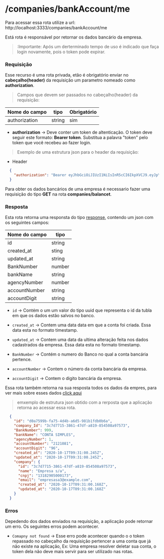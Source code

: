 # /companies/bankAccount/me

 Para acessar essa rota utilize a url: http://localhost:3333/companies/bankAccount/me

Está rota é responsável por retornar os dados bancário da empresa.

> :Importante: Após um derterminado tempo de uso é indicado que faça login novamente, pois o token pode expirar.

### Requisição

  Esse recurso é uma rota privada, etão é obrigatório enviar no **cabeçalho(header)** da requisição um parametro nomeado como **authorization**.

 > Campos que devem ser passados no cabeçalho(header) da requisição:

  Nome do campo  | tipo   | Obrigatório
  -------  | ------ | -----------
  authorization     | string |  sim

  - **authorization** -> Deve conter um token de altenticação. O token deve seguir este formato: **Bearer token**. Substitua a palavra "token" pelo token que você recebeu ao fazer login.

  > Exemplo de uma estrutura json para o header da requisição:

  - Header

  ```json
    {
      "authorization": "Bearer eyJhbGciOiJIUzI1NiIsInR5cCI6IkpXVCJ9.eyJpYXQiOjE2MDI5MTYyNzcsImV4cCI6MTYwMjkyMzQ3Nywic3ViIjoiM2M3ZDc3MTUtMzg2MS00N2RmLWE4MTktODU0NTA4YTk3NTczIn0.Hny0UclzxxklnHYMP8FrBX4i4T79U5a2lgBMJMKxzFw"
    }
  ```

  Para obter os dados bancários de uma empresa é necessario fazer uma requisição do tipo **GET** na rota **companies/balancet**.

### Resposta

Esta rota retorna uma responsta do tipo [response](https://expressjs.com/pt-br/api.html#res), contendo um json com os seguintes campos:

Nome do campo   | tipo
  -------       | ------ |
  id            | string |
  created_at    | sting  |
  updated_at    | string |
  BankNumber    | number |
  bankName      | string |
  agencyNumber  | number |
  accountNumber | string |
  accountDigit  | string |


  - ```id``` -> Contém o um um valor do tipo uuid que representa o id da tubla em que os dados estão salvos no banco.

  - ```created_at``` -> Contem uma data data em que a conta foi criada. Essa data esta no formato timestamp.

  - ```updated_at``` -> Contem uma data da ultima alteração feita nos dados cadastrados da empresa. Essa data esta no formato timestamp.

  - ```BankNumber``` -> Contém o numero do Banco no qual a conta bancária pertence.

  - ```accountNumber``` -> Contem o número da conta bancária da empresa.

  - ```accountDigit``` -> Contem o digito bancária da empresa.

Essa rota também retorna na sua resposta todos os dados da empres, para ver mais sobre esses dados [click aqui]()

> emxemplo de  estrutura json obtido com a rerposta que a aplicação retorna ao acessar essa rota.

```json
  {
    "id": "d0a7599b-fa75-4d4b-a6d5-981b1fdb0b6a",
    "company_Id": "3c7d7715-3861-47df-a819-854508a97573",
    "BankNumber": 999,
    "bankName": "CONTA SIMPLES",
    "agencyNumber": 1,
    "accountNumber": "2121081",
    "accountDigit": "96",
    "created_at": "2020-10-17T09:31:00.245Z",
    "updated_at": "2020-10-17T09:31:00.245Z",
    "company": {
      "id": "3c7d7715-3861-47df-a819-854508a97573",
      "name": "Empresa s/a",
      "cnpj": "13182905000173",
      "email": "empresasa3@example.com",
      "created_at": "2020-10-17T09:31:00.168Z",
      "updated_at": "2020-10-17T09:31:00.168Z"
    }
  }
```

### Erros

Depedendo dos dados enviados na requisição, a aplicação pode retornar um erro. Os seguintes erros podem acontecer.

- ```Comapny not found``` -> Esse erro pode acontecer quando o o token repassado no cabeçalho da requisição pertencer a uma conta que já não existe na aplicação, Ex: Uma empresa resolver deletar sua conta, o token dela não deve mais servir para ser utilizado nas rotas.

